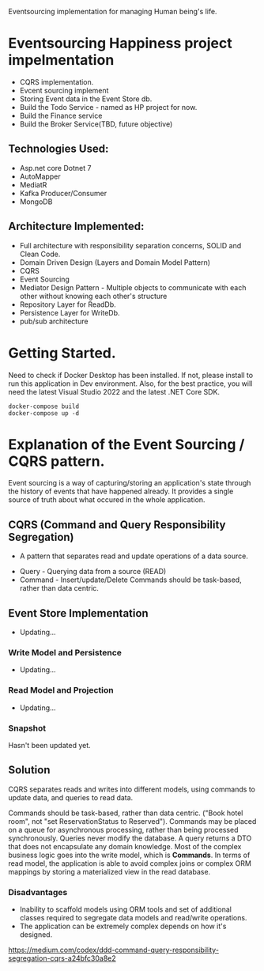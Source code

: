 Eventsourcing implementation for managing Human being's life. 

# Eventsourcing Happiness project impelmentation
* CQRS implementation.
* Evcent sourcing implement
* Storing Event data in the Event Store db.
* Build the Todo Service - named as HP project for now. 
* Build the Finance service
* Build the Broker Service(TBD, future objective) 


## Technologies Used:
* Asp.net core Dotnet 7
* AutoMapper
* MediatR
* Kafka Producer/Consumer
* MongoDB


## Architecture Implemented:
* Full architecture with responsibility separation concerns, SOLID and Clean Code.
* Domain Driven Design (Layers and Domain Model Pattern)
* CQRS 
* Event Sourcing
* Mediator Design Pattern - Multiple objects to communicate with each other without knowing each other's structure
* Repository Layer for ReadDb.
* Persistence Layer for WriteDb.
* pub/sub architecture

# Getting Started.
Need to check if Docker Desktop has been installed. If not, please install to run this application in Dev environment.
Also, for the best practice, you will need the latest Visual Studio 2022 and the latest .NET Core SDK.

```
docker-compose build
docker-compose up -d
```




# Explanation of the Event Sourcing / CQRS pattern. 

Event sourcing is a way of capturing/storing an application's state through the history of events that have happened already. It provides a single source of truth about what occured in the whole application.


## CQRS (Command and Query Responsibility Segregation)
- A pattern that separates read and update operations of a data source.
* Query - Querying data from a source (READ)
* Command - Insert/update/Delete
Commands should be task-based, rather than data centric.

## Event Store Implementation
- Updating...

### Write Model and Persistence
- Updating...

### Read Model and Projection
- Updating...

### Snapshot
Hasn't been updated yet. 


## Solution
CQRS separates reads and writes into different models, using commands to update data, and queries to read data.

Commands should be task-based, rather than data centric. ("Book hotel room", not "set ReservationStatus to Reserved").
Commands may be placed on a queue for asynchronous processing, rather than being processed synchronously.
Queries never modify the database. A query returns a DTO that does not encapsulate any domain knowledge.
Most of the complex business logic goes into the write model, which is **Commands**. In terms of read model, the application is able to avoid complex joins or complex ORM mappings by storing a materialized view in the read database. 

### Disadvantages
* Inability to scaffold models using ORM tools and set of additional classes required to segregate data models and read/write operations.    
* The application can be extremely complex depends on how it's designed. 


https://medium.com/codex/ddd-command-query-responsibility-segregation-cqrs-a24bfc30a8e2

